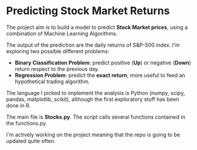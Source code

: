 Predicting Stock Market Returns 
========

The project aim is to build a model to predict **Stock Market prices**, using a combination of Machine Learning Algorithms.

The output of the prediction are the daily returns of S&P-500 index. I'm exploring two possible different problems:

* **Binary Classification Problem**: predict positive (**Up**) or negative (**Down**) return respect to the previous day.
* **Regression Problem**: predict the **exact return**; more useful to feed an hypothetical trading algorithm.

The language I picked to implement the analysis is Python (numpy, scipy, pandas, matplotlib, scikit), although the first exploratory stuff has been done in R.

The main file is **Stocks.py**. The script calls several functions contained in the functions.py.

I'm actively working on the project meaning that the repo is going to be updated quite often.
